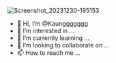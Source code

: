 ![Screenshot_20231230-195153](https://github.com/Kaunggggggg/Kaunggggggg/assets/151746133/b8cf2546-d7c2-45ff-8b24-5edb730d66f2)
- 👋 Hi, I’m @Kaunggggggg
- 👀 I’m interested in ...
- 🌱 I’m currently learning ...
- 💞️ I’m looking to collaborate on ...
- 📫 How to reach me ...

<!---
Kaunggggggg/Kaunggggggg is a ✨ special ✨ repository because its `README.md` (this file) appears on your GitHub profile.
You can click the Preview link to take a look at your changes.
--->
